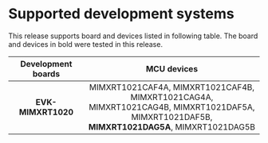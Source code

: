 # Supported development systems

This release supports board and devices listed in following table. The board and devices in bold were tested in this release.

|Development boards|MCU devices|
|:--:              |:--:       |
|**EVK-MIMXRT1020**|MIMXRT1021CAF4A, MIMXRT1021CAF4B, MIMXRT1021CAG4A,<br> MIMXRT1021CAG4B, MIMXRT1021DAF5A, MIMXRT1021DAF5B,<br> **MIMXRT1021DAG5A**, MIMXRT1021DAG5B|
